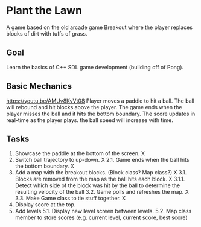 # Plant the Lawn
A game based on the old arcade game Breakout where the player replaces blocks of dirt with tuffs of grass.

## Goal
Learn the basics of C++ SDL game development (building off of Pong).

## Basic Mechanics
https://youtu.be/AMUv8KvVt08
Player moves a paddle to hit a ball. The ball will rebound and hit blocks above the player. The game ends when the player misses the ball and it hits the bottom boundary. The score updates in real-time as the player plays. the ball speed will increase with time. 

## Tasks
1. Showcase the paddle at the bottom of the screen. X
2. Switch ball trajectory to up-down. X
2.1. Game ends when the ball hits the bottom boundary. X
3. Add a map with the breakout blocks. (Block class? Map class?) X
3.1. Blocks are removed from the map as the ball hits each block. X
3.1.1. Detect which side of the block was hit by the ball to determine the resulting velocity of the ball
3.2. Game polls and refreshes the map. X
3.3. Make Game class to tie stuff together. X
4. Display score at the top.
5. Add levels
5.1. Display new level screen between levels.
5.2. Map class member to store scores (e.g. current level, current score, best score)

